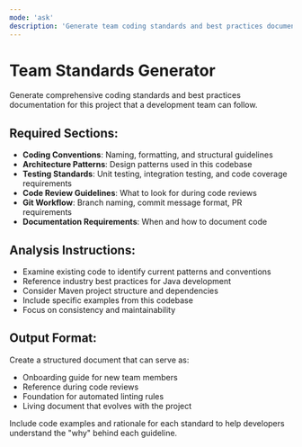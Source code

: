 ```yaml
---
mode: 'ask'
description: 'Generate team coding standards and best practices documentation'
---
```


# Team Standards Generator

Generate comprehensive coding standards and best practices documentation for this project that a development team can follow.

## Required Sections:
- **Coding Conventions**: Naming, formatting, and structural guidelines
- **Architecture Patterns**: Design patterns used in this codebase
- **Testing Standards**: Unit testing, integration testing, and code coverage requirements
- **Code Review Guidelines**: What to look for during code reviews
- **Git Workflow**: Branch naming, commit message format, PR requirements
- **Documentation Requirements**: When and how to document code

## Analysis Instructions:
- Examine existing code to identify current patterns and conventions
- Reference industry best practices for Java development
- Consider Maven project structure and dependencies
- Include specific examples from this codebase
- Focus on consistency and maintainability

## Output Format:
Create a structured document that can serve as:
- Onboarding guide for new team members
- Reference during code reviews
- Foundation for automated linting rules
- Living document that evolves with the project

Include code examples and rationale for each standard to help developers understand the "why" behind each guideline.
